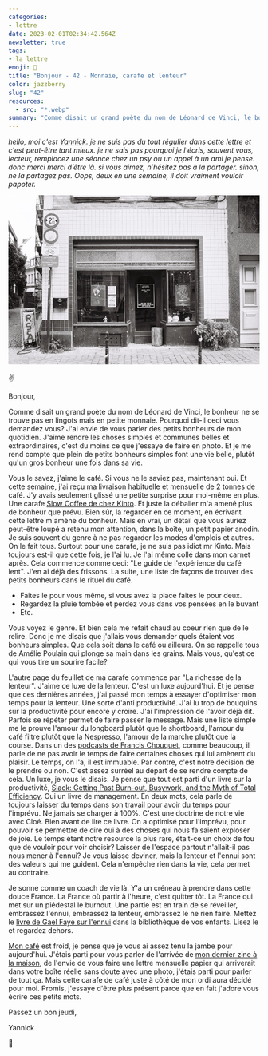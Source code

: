 ```yaml
---
categories:
- lettre
date: 2023-02-01T02:34:42.564Z
newsletter: true
tags:
- la lettre
emoji: 💌
title: "Bonjour - 42 - Monnaie, carafe et lenteur"
color: jazzberry
slug: "42"
resources:
  - src: "*.webp"
summary: "Comme disait un grand poète du nom de Léonard de Vinci, le bonheur ne se trouve pas en lingots mais en petite monnaie. Pourquoi dit-il ceci vous demandez vous? J'ai envie de vous parler des petits bonheurs de mon quotidien. J'aime rendre les choses simples et communes belles et extraordinaires, c'est du moins ce que j'essaye de faire en photo. Et je me rend compte que plein de petits bonheurs simples font une vie belle, plutôt qu'un gros bonheur une fois dans sa vie."
---
```

*hello, moi c'est [Yannick](https://yannickschutz.com). je ne suis pas du tout régulier dans cette lettre et c'est peut-être tant mieux. je ne sais pas pourquoi je l'écris, souvent vous, lecteur, remplacez une séance chez un psy ou un appel à un ami je pense. donc merci merci d’être là. si vous aimez, n’hésitez pas à la partager. sinon, ne la partagez pas. Oops, deux en une semaine, il doit vraiment vouloir papoter.*

 ![Bruxelles ma belle](cover.webp) 

✌️

Bonjour,

Comme disait un grand poète du nom de Léonard de Vinci, le bonheur ne se trouve pas en lingots mais en petite monnaie. Pourquoi dit-il ceci vous demandez vous? J'ai envie de vous parler des petits bonheurs de mon quotidien. J'aime rendre les choses simples et communes belles et extraordinaires, c'est du moins ce que j'essaye de faire en photo. Et je me rend compte que plein de petits bonheurs simples font une vie belle, plutôt qu'un gros bonheur une fois dans sa vie. 

Vous le savez, j'aime le café. Si vous ne le saviez pas, maintenant oui. Et cette semaine, j'ai reçu ma livraison habituelle et mensuelle de 2 tonnes de café. J'y avais seulement glissé une petite surprise pour moi-même en plus. Une carafe [Slow Coffee de chez Kinto](https://kinto-europe.com/collections/slow-coffee-style). Et juste la déballer m'a amené plus de bonheur que prévu. Bien sûr, la regarder en ce moment, en écrivant cette lettre m'amène du bonheur. Mais en vrai, un détail que vous auriez peut-être loupé a retenu mon attention, dans la boîte, un petit papier anodin. Je suis souvent du genre à ne pas regarder les modes d'emplois et autres. On le fait tous. Surtout pour une carafe, je ne suis pas idiot mr Kinto. Mais toujours est-il que cette fois, je l'ai lu. Je l'ai même collé dans mon carnet après. Cela commence comme ceci: "Le guide de l'expérience du café lent". J'en ai déjà des frissons. La suite, une liste de façons de trouver des petits bonheurs dans le rituel du café. 
- Faites le pour vous même, si vous avez la place faites le pour deux. 
- Regardez la pluie tombée et perdez vous dans vos pensées en le buvant
- Etc.

Vous voyez le genre. Et bien cela me refait chaud au coeur rien que de le relire. Donc je me disais que j'allais vous demander quels étaient vos bonheurs simples. Que cela soit dans le café ou ailleurs. On se rappelle tous de Amélie Poulain qui plonge sa main dans les grains. Mais vous, qu'est ce qui vous tire un sourire facile?

L'autre page du feuillet de ma carafe commence par "La richesse de la lenteur". J'aime ce luxe de la lenteur. C'est un luxe aujourd'hui. Et je pense que ces dernières années, j'ai passé mon temps à essayer d'optimiser mon temps pour la lenteur. Une sorte d'anti productivité. J'ai lu trop de bouquins sur la productivité pour encore y croire. J'ai l'impression de l'avoir déjà dit. Parfois se répéter permet de faire passer le message. Mais une liste simple me le prouve l'amour du longboard plutôt que le shortboard, l'amour du café filtre plutôt que la Nespresso, l'amour de la marche plutôt que la course. Dans un des [podcasts de Francis Chouquet](https://anchor.fm/petit-journal-crea), comme beaucoup, il parle de ne pas avoir le temps de faire certaines choses qui lui amènent du plaisir. Le temps, on l'a, il est immuable. Par contre, c'est notre décision de le prendre ou non. C'est assez surréel au départ de se rendre compte de cela. Un luxe, je vous le disais. Je pense que tout est parti d'un livre sur la productivité, [Slack: Getting Past Burn-out, Busywork, and the Myth of Total Efficiency](https://www.momox-shop.fr/tom-demarco-slack-getting-past-burn-out-busywork-and-the-myth-of-total-efficiency-gebundene-ausgabe-M00932633617.html). Oui un livre de management. En deux mots, cela parle de toujours laisser du temps dans son travail pour avoir du temps pour l'imprévu. Ne jamais se charger à 100%. C'est une doctrine de notre vie avec Cloé. Bien avant de lire ce livre. On a optimisé pour l'imprévu, pour pouvoir se permettre de dire oui à des choses qui nous faisaient exploser de joie. Le temps étant notre resource la plus rare, était-ce un choix de fou que de vouloir pour voir choisir? Laisser de l'espace partout n'allait-il pas nous mener à l'ennui? Je vous laisse deviner, mais la lenteur et l'ennui sont des valeurs qui me guident. Cela n'empêche rien dans la vie, cela permet au contraire. 

Je sonne comme un coach de vie là. Y'a un créneau à prendre dans cette douce France. La France où partir à l'heure, c'est quitter tôt. La France qui met sur un piédestal le burnout. Une partie est en train de se réveiller, embrassez l'ennui, embrassez la lenteur, embrassez le ne rien faire. Mettez le [livre de Gael Faye sur l'ennui](https://livre.fnac.com/a17166066/Gael-Faye-L-Ennui-des-apres-midi-sans-fin) dans la bibliothèque de vos enfants. Lisez le et regardez dehors. 

[Mon café](https://mokcoffee.be/collections/coffee/products/kenya-kiangundo-pb) est froid, je pense que je vous ai assez tenu la jambe pour aujourd'hui. J'étais parti pour vous parler de l'arrivée de [mon dernier zine à la maison](https://yannickschutz.com/shop/100-cool-zines/), de l'envie de vous faire une lettre mensuelle papier qui arriverait dans votre boîte réelle sans doute avec une photo, j'étais parti pour parler de tout ça. Mais cette carafe de café juste à côté de mon ordi aura décidé pour moi. Promis, j'essaye d'être plus présent parce que en fait j'adore vous écrire ces petits mots.

Passez un bon jeudi,

Yannick

💌
